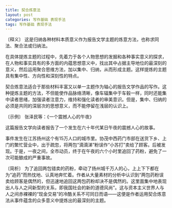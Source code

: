 ```yaml
---
title: 契合炼意法
layout: post
categories: 写作基础 表现手法
tags: 写作基础 表现手法
---
```


〔释义〕 这是归纳各种材料本质意义作为报告文学主题的炼意方法，也称求同法、聚合法或归纳法。

在具体提炼主题的过程中，先着力于各个人物思想的发掘和各种事实意义的探求，在人物和事实具有的多方面的内蕴思想意义中，找出其中占据主导地位的最深刻的意义，然后运用聚合思维方法，加以集中、归纳，从而形成主题。这样提炼的主题具有集中性、方向性和深刻性的特点。

契合炼意法适合于那些材料丰富又以单一主题作为轴心的报告文学作品的写作。这种提炼主题的方法，不但能使作品脉络清晰，像车辐集中于车毂一样，同时还能集中读者思绪，加强读者注意力，维持和强化读者的审美意识。但是，集中、归纳的必须是共同的深层次的思想意义，而不能停留在浅层的认识上。

〔示例〕 张泽民等：《一个震撼人心的午夜》

这篇报告文学向读者报告了一个发生在六十年代某日午夜的震撼人心的故事。

事件发生在江苏扬州这个有15万人口的城市里。协茂中西药门市部在送货下乡、上门的繁忙营业中，出于疏忽，将两包“滴滴涕”粉误作“小苏打”卖给了顾客。后被发现。于是，一夜之间，全市动员，终于在午夜的六个小时里追回了药粉，避免了一次可能酿成的严重事故。

〔简析〕 为了追回两包错卖的药粉，牵动了扬州城千万人的心，上上下下都在为“追药”而热忱地、认真地奔忙着。作者从大量素材的分析中认识到“两包药粉误卖给顾客是偶然的，但迅速地追回这两包药粉却决不是偶然的。这里面集中地表现出人与人之间新型的关系，即我国社会的新的道德风尚”。这与资本主义世界人与人之间赤裸裸的“现金交易”的冷酷关系不可同日而语——这便是作者运用契合炼意法从事件蕴含的众多意义中提炼出的最深刻的主题。 